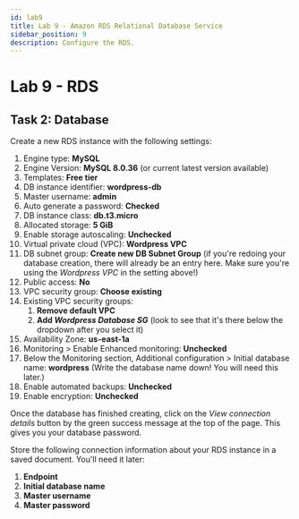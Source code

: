 ```yaml
---
id: lab9
title: Lab 9 - Amazon RDS Relational Database Service
sidebar_position: 9
description: Configure the RDS.
---
```


# Lab 9 - RDS

## Task 2: Database

Create a new RDS instance with the following settings:

1. Engine type: **MySQL**
1. Engine Version: **MySQL 8.0.36** (or current latest version available)
1. Templates: **Free tier**
1. DB instance identifier: **wordpress-db**
1. Master username: **admin**
1. Auto generate a password: **Checked**
1. DB instance class: **db.t3.micro**
1. Allocated storage: **5 GiB**
1. Enable storage autoscaling: **Unchecked**
1. Virtual private cloud (VPC): **Wordpress VPC**
1. DB subnet group: **Create new DB Subnet Group** (if you're redoing your database creation, there will already be an entry here. Make sure you're using the _Wordpress VPC_ in the setting above!)
1. Public access: **No**
1. VPC security group: **Choose existing**
1. Existing VPC security groups:
   1. **Remove default VPC**
   1. **Add _Wordpress Database SG_** (look to see that it's there below the dropdown after you select it)
1. Availability Zone: **us-east-1a**
1. Monitoring > Enable Enhanced monitoring: **Unchecked**
1. Below the Monitoring section, Additional configuration > Initial database name: **wordpress** (Write the database name down! You will need this later.)
1. Enable automated backups: **Unchecked**
1. Enable encryption: **Unchecked**

Once the database has finished creating, click on the _View connection details_ button by the green success message at the top of the page. This gives you your database password.

Store the following connection information about your RDS instance in a saved document. You'll need it later:

1. **Endpoint**
1. **Initial database name**
1. **Master username**
1. **Master password**
